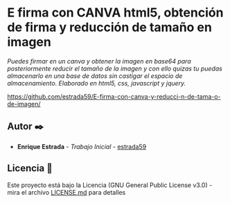 # 


# E firma con CANVA html5, obtención de firma y reducción de tamaño en imagen

_Puedes firmar en un canva y obtener la imagen en base64 para posteriormente reducir el tamaño de la imagen y con ello quizas tu puedas almacenarlo en una base de datos sin castigar el espacio de almacenamiento. Elaborado en html5, css, javascript y jquery._

https://github.com/estrada59/E-firma-con-canva-y-reducci-n-de-tama-o-de-imagen/


## Autor ✒️

* **Enrique Estrada** - *Trabajo Inicial* - [estrada59](https://github.com/estrada59)



## Licencia 📄

Este proyecto está bajo la Licencia (GNU General Public License v3.0) - mira el archivo [LICENSE.md](LICENSE.md) para detalles

